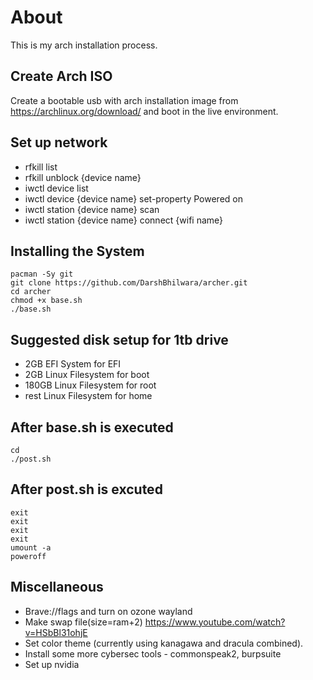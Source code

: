 # About
This is my arch installation process.

## Create Arch ISO
Create a bootable usb with arch installation image from <https://archlinux.org/download/> and boot in the live environment.

## Set up network 
- rfkill list 
- rfkill unblock {device name} 
- iwctl device list 
- iwctl device {device name} set-property Powered on 
- iwctl station {device name} scan 
- iwctl station {device name} connect {wifi name} 

## Installing the System
```
pacman -Sy git
git clone https://github.com/DarshBhilwara/archer.git
cd archer
chmod +x base.sh
./base.sh
```
## Suggested disk setup for 1tb drive
- 2GB EFI System for EFI
- 2GB Linux Filesystem for boot
- 180GB Linux Filesystem for root
- rest Linux Filesystem for home

## After base.sh is executed
```
cd
./post.sh
```

## After post.sh is excuted
```
exit
exit
exit
exit
umount -a
poweroff
```

## Miscellaneous
- Brave://flags and turn on ozone wayland
- Make swap file(size=ram+2)  <https://www.youtube.com/watch?v=HSbBl31ohjE>
- Set color theme (currently using kanagawa and dracula combined).
- Install some more cybersec tools - commonspeak2, burpsuite
- Set up nvidia
